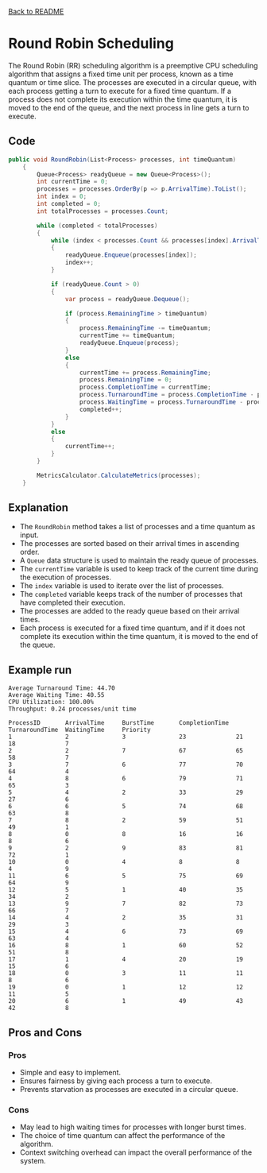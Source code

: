 ﻿[Back to README](https://github.com/pwpx/Simulating-CPU-Scheduling-Algorithms/blob/351f850e70ed00775947d66e0f7b00d0487fe114/README.md)
# Round Robin Scheduling

The Round Robin (RR) scheduling algorithm is a preemptive CPU scheduling algorithm that assigns a fixed time unit per process, known as a time quantum or time slice. The processes are executed in a circular queue, with each process getting a turn to execute for a fixed time quantum. If a process does not complete its execution within the time quantum, it is moved to the end of the queue, and the next process in line gets a turn to execute.

## Code
```csharp
public void RoundRobin(List<Process> processes, int timeQuantum)
    {
        Queue<Process> readyQueue = new Queue<Process>();
        int currentTime = 0;
        processes = processes.OrderBy(p => p.ArrivalTime).ToList();
        int index = 0;
        int completed = 0;
        int totalProcesses = processes.Count;

        while (completed < totalProcesses)
        {
            while (index < processes.Count && processes[index].ArrivalTime <= currentTime)
            {
                readyQueue.Enqueue(processes[index]);
                index++;
            }

            if (readyQueue.Count > 0)
            {
                var process = readyQueue.Dequeue();

                if (process.RemainingTime > timeQuantum)
                {
                    process.RemainingTime -= timeQuantum;
                    currentTime += timeQuantum;
                    readyQueue.Enqueue(process);
                }
                else
                {
                    currentTime += process.RemainingTime;
                    process.RemainingTime = 0;
                    process.CompletionTime = currentTime;
                    process.TurnaroundTime = process.CompletionTime - process.ArrivalTime;
                    process.WaitingTime = process.TurnaroundTime - process.BurstTime;
                    completed++;
                }
            }
            else
            {
                currentTime++;
            }
        }

        MetricsCalculator.CalculateMetrics(processes);
    }
```

## Explanation
- The `RoundRobin` method takes a list of processes and a time quantum as input.
- The processes are sorted based on their arrival times in ascending order.
- A `Queue` data structure is used to maintain the ready queue of processes.
- The `currentTime` variable is used to keep track of the current time during the execution of processes.
- The `index` variable is used to iterate over the list of processes.
- The `completed` variable keeps track of the number of processes that have completed their execution.
- The processes are added to the ready queue based on their arrival times.
- Each process is executed for a fixed time quantum, and if it does not complete its execution within the time quantum, it is moved to the end of the queue.

## Example run

```Performance Metrics:
Average Turnaround Time: 44.70
Average Waiting Time: 40.55
CPU Utilization: 100.00%
Throughput: 0.24 processes/unit time

ProcessID       ArrivalTime     BurstTime       CompletionTime  TurnaroundTime  WaitingTime     Priority
1               2               3               23              21              18              7
2               2               7               67              65              58              7
3               7               6               77              70              64              4
4               8               6               79              71              65              3
5               4               2               33              29              27              6
6               6               5               74              68              63              8
7               8               2               59              51              49              1
8               0               8               16              16              8               6
9               2               9               83              81              72              1
10              0               4               8               8               4               9
11              6               5               75              69              64              9
12              5               1               40              35              34              2
13              9               7               82              73              66              7
14              4               2               35              31              29              3
15              4               6               73              69              63              4
16              8               1               60              52              51              8
17              1               4               20              19              15              6
18              0               3               11              11              8               6
19              0               1               12              12              11              5
20              6               1               49              43              42              8
```

## Pros and Cons

### Pros

- Simple and easy to implement.
- Ensures fairness by giving each process a turn to execute.
- Prevents starvation as processes are executed in a circular queue.

### Cons

- May lead to high waiting times for processes with longer burst times.
- The choice of time quantum can affect the performance of the algorithm.
- Context switching overhead can impact the overall performance of the system.
